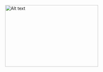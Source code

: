 <img src="file:///C:/Users/ASUS/Pictures/GkY6c2-aoAAq8BO.jpg" alt="Alt text" width="300" height="200">
